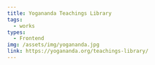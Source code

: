 ```yaml
---
title: Yogananda Teachings Library
tags:
  - works
types:
  - Frontend
img: /assets/img/yogananda.jpg
link: https://yogananda.org/teachings-library/
---
```

